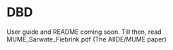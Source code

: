 DBD
===

User guide and README coming soon. Till then, read MUME_Sarwate_Fiebrink.pdf (The AIIDE/MUME paper)
